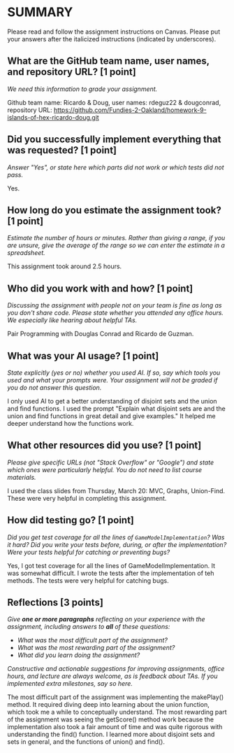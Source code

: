 # SUMMARY

Please read and follow the assignment instructions on Canvas. Please put your
answers after the italicized instructions (indicated by underscores).

## What are the GitHub team name, user names, and repository URL? [1 point]

_We need this information to grade your assignment._

Github team name: Ricardo & Doug, user names: rdeguz22 &
dougconrad, repository URL: https://github.com/Fundies-2-Oakland/homework-9-islands-of-hex-ricardo-doug.git

## Did you successfully implement everything that was requested? [1 point]

_Answer "Yes", or state here which parts did not work or which tests did not
pass._

Yes.

## How long do you estimate the assignment took? [1 point]

_Estimate the number of hours or minutes. Rather than giving a range, if you are unsure,
give the average of the range so we can enter the estimate in a spreadsheet._

This assignment took around 2.5 hours.

## Who did you work with and how? [1 point]

_Discussing the assignment with people not on your team is fine as long as you
don't share code. Please state whether you attended any office hours. We especially
like hearing about helpful TAs._

Pair Programming with Douglas Conrad and Ricardo de Guzman.

## What was your AI usage? [1 point]

_State explicitly (yes or no) whether you used AI. If so, say which tools you
used and what your prompts were. Your assignment will not be graded if you do
not answer this question._

I only used AI to get a better understanding of disjoint sets and the union and find functions. I used the prompt
"Explain what disjoint sets are and the union and find functions in great detail and give examples." It helped me
deeper understand how the functions work.

## What other resources did you use? [1 point]

_Please give specific URLs (not "Stack Overflow" or "Google") and state which
ones were particularly helpful. You do not need to list course materials._

I used the class slides from Thursday, March 20: MVC, Graphs, Union-Find. These were very helpful in
completing this assignment.

## How did testing go? [1 point]

_Did you get test coverage for all the lines of `GameModelImplementation`?
Was it hard? Did you write your tests before, during, or after the implementation?
Were your tests helpful for catching or preventing bugs?_

Yes, I got test coverage for all the lines of GameModelImplementation. It was somewhat difficult.
I wrote the tests after the implementation of teh methods. The tests were very helpful for catching bugs.

## Reflections [3 points]

_Give **one or more paragraphs** reflecting on your experience with the
assignment, including answers to **all** of these questions:_

* _What was the most difficult part of the assignment?_
* _What was the most rewarding part of the assignment?_
* _What did you learn doing the assignment?_

_Constructive and actionable suggestions for improving assignments, office hours,
and lecture are always welcome, as is feedback about TAs. If you implemented
extra milestones, say so here._

The most difficult part of the assignment was implementing the makePlay() method. It required diving
deep into learning about the union function, which took me a while to conceptually understand. The most rewarding
part of the assignment was seeing the getScore() method work because the implementation also took a fair amount of time
and was quite rigorous with understanding the find() function. I learned more about disjoint sets and sets in general,
and the functions of
union() and find().

